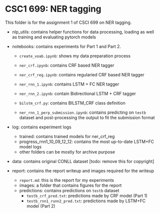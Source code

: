 # CSC1 699: NER tagging
This folder is for the assignment 1 of CSCI 699 on NER tagging.

- nlp_utils: contains helper functions for data processing, loading as well as 
training and evaluating pytorch models

- notebooks: contains experiments for Part 1 and Part 2. 
    - `create_voab.ipynb`: shows my data preparation process
    - `ner_crf.ipynb`: contains CRF based NER tagger
    - `ner_crf_reg.ipynb`: contains regularied CRF based NER tagger
    - `ner_rnn_1.ipynb`: contains LSTM + FC NER tagger
    - `ner_rnn_2.ipynb`: contain Bidirectional LSTM + CRF tagger
    - `bilstm_crf.py`: contains BILSTM_CRF class definition
    
    - `ner_rnn_1_perp_submission.ipynb`: contains predicting on `testb` dataset and
    post-processing the output to fit the submission format
    
- log: contains experiment logs
    - trained: contains trained models for ner_crf_reg
    - progress_rnn1_10_09_12_12: contains the most up-to-date LSTM+FC model logs
    - other folders can be mostly for archive purpose
- data: contains original CONLL dataset 
    [todo: remove this for copyright]
    
- report: contains the report writeup and images required for the writeup
    - `report.md`: this is the report for my experiments
    - images: a folder that contains figures for the report 
    - predictions: contains predictions on `testb` dataset
        - `testb_crf_pred.txt`: predictions made by CRF model (Part 1)
        - `testb_rnn1_runn2_pred.txt`: predictions made by LSTM+FC model (Part 2)
        
    
    